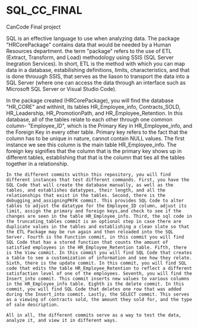 # SQL_CC_FINAL
CanCode Final project

  SQL is an effective language to use when analyzing data. The package "HRCorePackage" contains data that would be needed by a Human Resources department. the term "package" refers to the use of ETL (Extract, Transform, and Load) methodology using SSIS (SQL Server Inegration Services). In short, ETL is the method with which you can map data in a database, estabilishing definitions, limits, characteristics, and that is done throuugh SSIS, that serves as the liason to transport the data into a SQL Server (where one can access the data through an interface such as Microsoft SQL Server or Visual Studio Code). 
  
  In the package created (HRCorePackage), you will find the database "HR_CORE" and withinit, its tables HR_Employee_info, Contracts_SOLD, HR_Leadership, HR_PromotionPath, and HR_Employee_Retention. In this database, all of the tables relate to each other through one common column- "Employee_ID", which is the Primary Key in HR_Employee_info, and the Foreign Key in every other table. Primary key refers to the fact that the column has to be unique in nature, cannot contain NULL values. The first instance we see this column is the main table HR_Employee_info. The foreign key signifies that the column that is the primary key shows up in different tables, establishing that that is the column that ties all the tables together in a relationship. 
    
    In the different commits within this repository, you will find different instances that test different commands. First, you have the SQL Code that will create the database manually, as well as the tables, and establishes datatypes, their length, and all the relationships that exist in the tables. Second, there is the debugging_and_assigningPKFK commit. This provides SQL Code to alter tables to adjust the datatype for the Employee_ID column, adjust its limit, assign the primary and foreign keys,and check to see if the changes are seen in the table HR_Employee_info. Third, the sql code in the truncating_tables commit is an optional step in case there are duplicate values in the tables and establishing a clean slate so that the ETL Package may be run again and then reloaded into the SQL Server. Fourth is the Function commit, in this commit you will find SQL Code that has a stored function that counts the amount of satisfied employees in the HR_Employee_Retention table. Fifth, there is the View commit. In this commit you will find SQL Code that creates a table to see a customization of information and see how they relate. Sixth, there is the update commit. In this commit, you will find SQL code that edits the table HR_Employee_Retention to reflect a different satisfaction level of one of the employees. Seventh, you will find the Insert_into commit. This commit inserts new values to various columns in the HR_Employee_info table. Eighth is the delete commit. In this commit, you will find SQL Code that deletes one row that was added during the Insert_into commit. Lastly, the SELECT commit. This serves as a viewing of contracts sold, the amount they sold for, and the type of sale description.

    All in all, the different commits serve as a way to test the data, analyze it, and view it in different ways.
